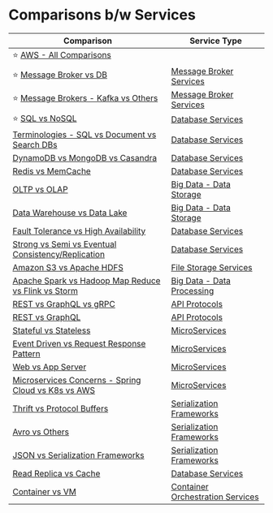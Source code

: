 # Comparisons b/w Services

| Comparison                                                                                                                | Service Type                                                          |
|---------------------------------------------------------------------------------------------------------------------------|-----------------------------------------------------------------------|
| :star: [AWS - All Comparisons](2_AWSServices/AWS-All-Comparisons.md)                                                      |                                                                       |
| :star: [Message Broker vs DB](4_MessageBrokersEDA/MessageBrokerVsDB.md)                                                   | [Message Broker Services](4_MessageBrokersEDA)                        |
| :star: [Message Brokers - Kafka vs Others](4_MessageBrokersEDA/KafkaVsRabbitMQVsSQSVsSNS.md)                              | [Message Broker Services](4_MessageBrokersEDA)                        |
| :star: [SQL vs NoSQL](3_DatabaseServices/SQLvsNoSQL.md)                                                                   | [Database Services](3_DatabaseServices)                               |
| [Terminologies - SQL vs Document vs Search DBs](3_DatabaseServices/TermsComparisons.md)                                   | [Database Services](3_DatabaseServices)                               |
| [DynamoDB vs MongoDB vs Casandra](3_DatabaseServices/DynamoDBVsMongoDBVsCasandra.md)                                      | [Database Services](3_DatabaseServices)                               |
| [Redis vs MemCache](3_DatabaseServices/8_InMemory-Databases/RedisVsMemcache.md)                                           | [Database Services](3_DatabaseServices)                               |
| [OLTP vs OLAP](3_DatabaseServices/OLTPvsOTAP.md)                                                                          | [Big Data - Data Storage](3_DatabaseServices)                         |
| [Data Warehouse vs Data Lake](6_BigDataServices/DataStorage/DataWarehousesVsLake.md)                                      | [Big Data - Data Storage](3_DatabaseServices)                         |
| [Fault Tolerance vs High Availability](7a_HighAvailability/FaultToleranceVsHighAvailability.md)     | [Database Services](3_DatabaseServices)                               |
| [Strong vs Semi vs Eventual Consistency/Replication](3_DatabaseServices/4_Consistency&Replication/Readme.md)              | [Database Services](3_DatabaseServices)                               |
| [Amazon S3 vs Apache HDFS](/11_FileStorageServicesHDFS/HDFSVsS3.md)                                                       | [File Storage Services](11_FileStorageServicesHDFS)                   |
| [Apache Spark vs Hadoop Map Reduce vs Flink vs Storm](6_BigDataServices/DataProcessing/SparkVsMapReduceVsFlinkVsStorm.md) | [Big Data - Data Processing](6_BigDataServices/DataProcessing/)       |
| [REST vs GraphQL vs gRPC](8_APIProtocols/Readme.md)                                                                       | [API Protocols](8_APIProtocols/Readme.md)                             |
| [REST vs GraphQL](8_APIProtocols/RESTvsGraphQL.md)                                                                        | [API Protocols](8_APIProtocols/Readme.md)                             |
| [Stateful vs Stateless](7_Scalability/StatefulVsStateless.md)                                             | [MicroServices](5_MicroServicesSOA)                                   |
| [Event Driven vs Request Response Pattern](4_MessageBrokersEDA/EventDrivenVsRequestResponsePattern.md)                    | [MicroServices](5_MicroServicesSOA)                                   |
| [Web vs App Server](7_Scalability/WebVsAppServer.md)                                                      | [MicroServices](5_MicroServicesSOA)                                   |
| [Microservices Concerns - Spring Cloud vs K8s vs AWS](5_MicroServicesSOA/SpringCloudVsK8sVsAWS.md)                        | [MicroServices](5_MicroServicesSOA)                                   |
| [Thrift vs Protocol Buffers](8_APIProtocols/SerializationFrameworks/ProtoBuffersVsThrift.md)                              | [Serialization Frameworks](8_APIProtocols/SerializationFrameworks)    |
| [Avro vs Others](8_APIProtocols/SerializationFrameworks/AvroVsOthers.md)                                                  | [Serialization Frameworks](8_APIProtocols/SerializationFrameworks)    |
| [JSON vs Serialization Frameworks](8_APIProtocols/DataInterchangeFormats/JSONVsSerializationFrameworks.md)                | [Serialization Frameworks](8_APIProtocols/SerializationFrameworks)    |
| [Read Replica vs Cache](3_DatabaseServices/3_ScalabilityTechniques/ReadReplicaVsCache.md)                                 | [Database Services](3_DatabaseServices)                               |
| [Container vs VM](9_Container&OrchestrationServices/ContainerVsVMs.md)                                                    | [Container Orchestration Services](9_Container&OrchestrationServices) |